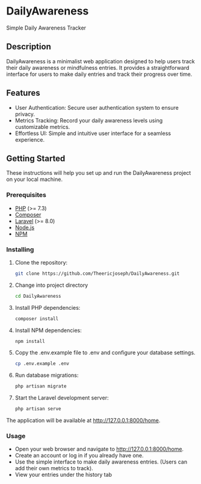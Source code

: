 # DailyAwareness
Simple Daily Awareness Tracker

## Description
DailyAwareness is a minimalist web application designed to help users track their daily awareness or mindfulness entries. It provides a straightforward interface for users to make daily entries and track their progress over time.

## Features
* User Authentication: Secure user authentication system to ensure privacy.
* Metrics Tracking: Record your daily awareness levels using customizable metrics.
* Effortless UI: Simple and intuitive user interface for a seamless experience.

## Getting Started

These instructions will help you set up and run the DailyAwareness project on your local machine.

### Prerequisites

- [PHP](https://www.php.net/) (>= 7.3)
- [Composer](https://getcomposer.org/)
- [Laravel](https://laravel.com/) (>= 8.0)
- [Node.js](https://nodejs.org/)
- [NPM](https://www.npmjs.com/)

### Installing

1. Clone the repository:

    ```bash
   git clone https://github.com/Theericjoseph/DailyAwareness.git
2. Change into project directory
   
   ```bash
   cd DailyAwareness
3. Install PHP dependencies:

   ```bash
   composer install
4. Install NPM dependencies:

   ```bash
   npm install
5. Copy the .env.example file to .env and configure your database settings.

   ```bash
   cp .env.example .env
6. Run database migrations:

   ```bash
   php artisan migrate
7. Start the Laravel development server:

    ```bash
    php artisan serve
    
The application will be available at http://127.0.0.1:8000/home.

### Usage
* Open your web browser and navigate to http://127.0.0.1:8000/home.
* Create an account or log in if you already have one.
* Use the simple interface to make daily awareness entries. (Users can add their own metrics to track).
* View your entries under the history tab
  


